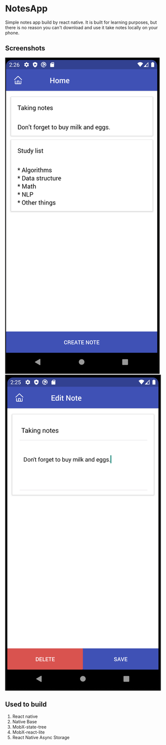 # NotesApp

Simple notes app build by react native. It is built for learning purposes, but there is no reason you can't download and use it take notes locally on your phone.

## Screenshots

![Home page](./screenshots/HomePage.png 'Home Page')
![Note page](./screenshots/NotePage.png 'Note Page')

## Used to build

1. React native
1. Native Base
1. MobX-state-tree
1. MobX-react-lite
1. React Native Async Storage
